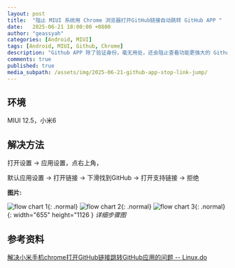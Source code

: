 ```yaml
---
layout: post
title:  "阻止 MIUI 系统用 Chrome 浏览器打开GitHub链接自动跳转 GitHub APP "
date:   2025-06-21 18:00:00 +0800
author: "geassyah"
categories: [Android, MIUI]
tags: [Android, MIUI, Github, Chrome]
description: "Github APP 除了验证身份，毫无用处，还会阻止查看功能更强大的 Github 网页页面，必须解决这个问题"
comments: true
published: true
media_subpath: /assets/img/2025-06-21-github-app-stop-link-jump/
---
```


## 环境

MIUI 12.5，小米6

## 解决方法

打开设置 -> 应用设置，点右上角， 

默认应用设置 -> 打开链接 -> 下滑找到GitHub -> 打开支持链接 -> 拒绝 

**图片:**
<!-- ![flow chart 1](https://raw.githubusercontent.com/geassyah/geassyah.github.io/main/img/step1.png){: .normal}
![flow chart 2](https://raw.githubusercontent.com/geassyah/geassyah.github.io/main/img/step2.png){: .normal}
![flow chart 3](https://raw.githubusercontent.com/geassyah/geassyah.github.io/main/img/step3.png){: .normal} -->

![flow chart 1](step1.png){: .normal}
![flow chart 2](step2.png){: .normal}
![flow chart 3](step3.png){: .normal}{: width="655" height="1126 }
*详细步骤图*

## 参考资料

[解决小米手机chrome打开GitHub链接跳转GitHub应用的问题 -- Linux.do](https://linux.do/t/topic/473297)


